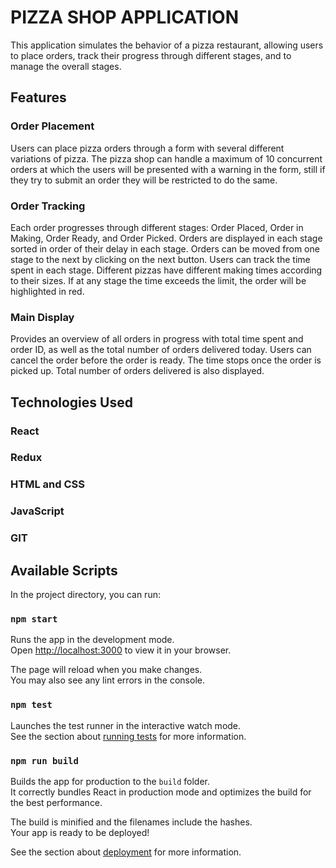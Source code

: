 # PIZZA SHOP APPLICATION

This application simulates the behavior of a pizza restaurant, allowing users to place orders, track their progress through different stages, and to manage the overall stages.

## Features

### Order Placement

Users can place pizza orders through a form with several different variations of pizza.
The pizza shop can handle a maximum of 10 concurrent orders at which the users will be presented with a warning in the form, still if they try to submit an order they will be restricted to do the same.

### Order Tracking

Each order progresses through different stages: Order Placed, Order in Making, Order Ready, and Order Picked.
Orders are displayed in each stage sorted in order of their delay in each stage.
Orders can be moved from one stage to the next by clicking on the next button.
Users can track the time spent in each stage. Different pizzas have different making times according to their sizes.
If at any stage the time exceeds the limit, the order will be highlighted in red.

### Main Display

Provides an overview of all orders in progress with total time spent and order ID, as well as the total number of orders delivered today.
Users can cancel the order before the order is ready. The time stops once the order is picked up.
Total number of orders delivered is also displayed.

###

## Technologies Used

### React

### Redux

### HTML and CSS

### JavaScript

### GIT

## Available Scripts

In the project directory, you can run:

### `npm start`

Runs the app in the development mode.\
Open [http://localhost:3000](http://localhost:3000) to view it in your browser.

The page will reload when you make changes.\
You may also see any lint errors in the console.

### `npm test`

Launches the test runner in the interactive watch mode.\
See the section about [running tests](https://facebook.github.io/create-react-app/docs/running-tests) for more information.

### `npm run build`

Builds the app for production to the `build` folder.\
It correctly bundles React in production mode and optimizes the build for the best performance.

The build is minified and the filenames include the hashes.\
Your app is ready to be deployed!

See the section about [deployment](https://facebook.github.io/create-react-app/docs/deployment) for more information.
